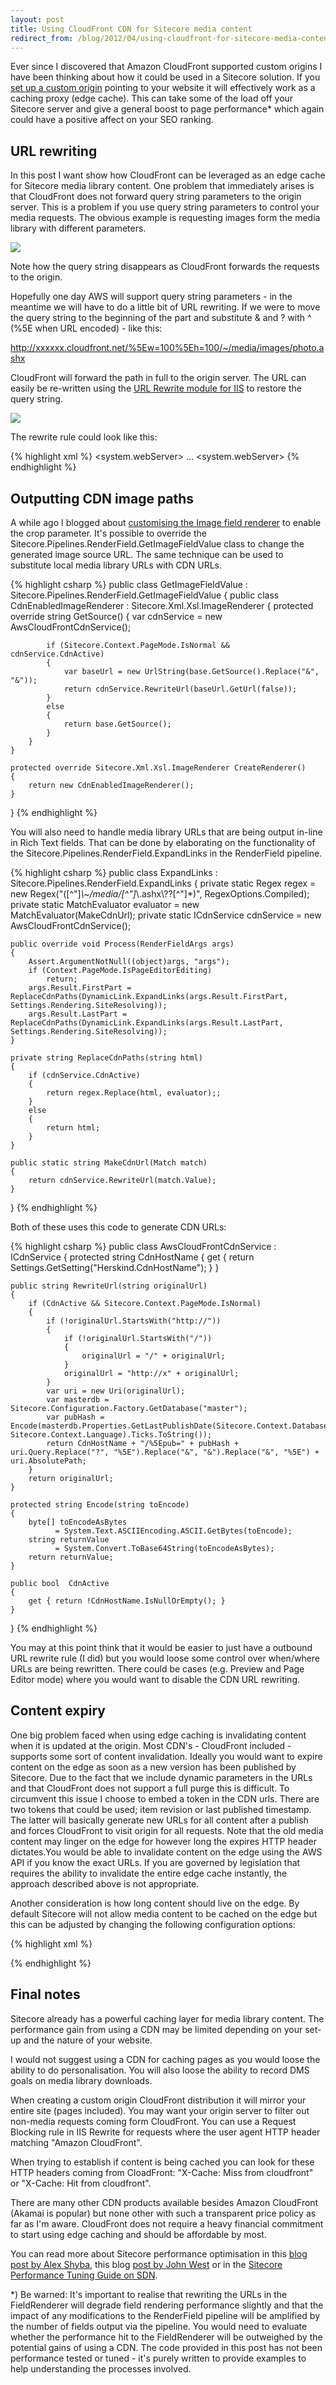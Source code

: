 ```yaml
---
layout: post
title: Using CloudFront CDN for Sitecore media content
redirect_from: /blog/2012/04/using-cloudfront-for-sitecore-media-content/
---
```

Ever since I discovered that Amazon CloudFront supported custom origins I have been thinking about how it could be used in a Sitecore solution. If you [set up a custom origin](http://docs.amazonwebservices.com/AmazonCloudFront/latest/DeveloperGuide/CreatingDistributions.html) pointing to your website it will effectively work as a caching proxy (edge cache). This can take some of the load off your Sitecore server and give a general boost to page performance* which again could have a positive affect on your SEO ranking.

## URL rewriting

In this post I want show how CloudFront can be leveraged as an edge cache for Sitecore media library content. One problem that&nbsp;immediately&nbsp;arises&nbsp;is that CloudFront does not forward query string parameters to the origin server. This is a problem if you use query string parameters to control your media requests. The&nbsp;obvious&nbsp;example is requesting images form the media library with different parameters.&nbsp;

![](http://static1.herskind.co.uk/%5Epub=NjM0NzAyMTEzNjYwMDAwMDAw%5Ew=720%5Eh=196/~/media/Images/Projects/cloudfront-missing-qs.ashx)

Note how the query string disappears as CloudFront forwards the requests to the origin.

Hopefully one day AWS will support query string parameters - in the meantime we will have to do a little bit of URL rewriting. If we were to move the query string to the beginning of the part and substitute &amp; and ? with ^ (%5E when URL encoded) - like this:

http://xxxxxx.cloudfront.net/%5Ew=100%5Eh=100/~/media/images/photo.ashx

CloudFront will forward the path in full to the origin server. The URL can easily be re-written using the [URL Rewrite module for IIS](http://http://www.iis.net/download/urlrewrite) to restore the query string.

![](http://static1.herskind.co.uk/%5Epub=NjM0NzAyMTEzNjYwMDAwMDAw%5Ew=720%5Eh=287/~/media/Images/Projects/cloudfront-qs-rewrite.ashx)

The rewrite rule could look like this:

{% highlight xml %}
<system.webServer>
    <rewrite>
        <rules>
            <clear />
            <rule name="Un-jumble Media Parameters" stopProcessing="true">
            <match url="(\^([^\^]+))?(\^([^\^]+))?(\^([^\^]+))?(\^([^\^]+))?(\^([^/]+))?/~/media/(.*)" />
            <conditions logicalGrouping="MatchAll" trackAllCaptures="false" />
            <action type="Rewrite" url="/~/media/{R:11}?{R:2}&{R:4}&{R:6}&{R:8}&{R:10}" appendQueryString="false" logRewrittenUrl="false" />
            </rule>
        </rules>
    </rewrite>
    ...
<system.webServer>
{% endhighlight %}

## Outputting CDN image paths

A while ago I blogged about [customising the Image field renderer](/blog/2011/07/imagecropper-and-scimage-the-missing-piece) to enable the crop parameter. It's possible to override the Sitecore.Pipelines.RenderField.GetImageFieldValue class to change the generated image source URL. The same technique can be used to substitute local media library URLs with CDN URLs.

{% highlight csharp %}
public class GetImageFieldValue : Sitecore.Pipelines.RenderField.GetImageFieldValue
{
    public class CdnEnabledImageRenderer : Sitecore.Xml.Xsl.ImageRenderer
    {
        protected override string GetSource()
        {
            var cdnService = new AwsCloudFrontCdnService();
 
            if (Sitecore.Context.PageMode.IsNormal && cdnService.CdnActive)
            {
                var baseUrl = new UrlString(base.GetSource().Replace("&", "&"));
                return cdnService.RewriteUrl(baseUrl.GetUrl(false));
            }
            else
            {
                return base.GetSource();
            }
        }
    }
 
    protected override Sitecore.Xml.Xsl.ImageRenderer CreateRenderer()
    {
        return new CdnEnabledImageRenderer();
    }
}
{% endhighlight %}

You will also need to handle media library URLs that are being output in-line in Rich Text fields. That can be done by elaborating on the functionality of the Sitecore.Pipelines.RenderField.ExpandLinks in the RenderField pipeline.

{% highlight csharp %}
public class ExpandLinks : Sitecore.Pipelines.RenderField.ExpandLinks
{
    private static Regex regex = new Regex("([^\"]*\\~/media/[^\"]*\\.ashx\\??[^\"]*)", RegexOptions.Compiled);
    private static MatchEvaluator evaluator = new MatchEvaluator(MakeCdnUrl);
    private static ICdnService cdnService = new AwsCloudFrontCdnService();
 
    public override void Process(RenderFieldArgs args)
    {
        Assert.ArgumentNotNull((object)args, "args");
        if (Context.PageMode.IsPageEditorEditing)
            return;
        args.Result.FirstPart = ReplaceCdnPaths(DynamicLink.ExpandLinks(args.Result.FirstPart, Settings.Rendering.SiteResolving));
        args.Result.LastPart = ReplaceCdnPaths(DynamicLink.ExpandLinks(args.Result.LastPart, Settings.Rendering.SiteResolving));
    }
 
    private string ReplaceCdnPaths(string html)
    {
        if (cdnService.CdnActive)
        {
            return regex.Replace(html, evaluator);;
        }
        else
        {
            return html;
        }
    }
 
    public static string MakeCdnUrl(Match match)
    {
        return cdnService.RewriteUrl(match.Value);
    }
}
{% endhighlight %}

Both of these uses this code to generate CDN URLs:

{% highlight csharp %}
public class AwsCloudFrontCdnService : ICdnService
{
    protected string CdnHostName
    {
        get { return Settings.GetSetting("Herskind.CdnHostName"); }
    }
 
    public string RewriteUrl(string originalUrl)
    {
        if (CdnActive && Sitecore.Context.PageMode.IsNormal)
        {
            if (!originalUrl.StartsWith("http://"))
            {
                if (!originalUrl.StartsWith("/"))
                {
                    originalUrl = "/" + originalUrl;
                }
                originalUrl = "http://x" + originalUrl;
            }
            var uri = new Uri(originalUrl);
            var masterdb = Sitecore.Configuration.Factory.GetDatabase("master");
            var pubHash = Encode(masterdb.Properties.GetLastPublishDate(Sitecore.Context.Database, Sitecore.Context.Language).Ticks.ToString());
            return CdnHostName + "/%5Epub=" + pubHash + uri.Query.Replace("?", "%5E").Replace("&", "&").Replace("&", "%5E") + uri.AbsolutePath;
        }
        return originalUrl;
    }
 
    protected string Encode(string toEncode)
    {
        byte[] toEncodeAsBytes
              = System.Text.ASCIIEncoding.ASCII.GetBytes(toEncode);
        string returnValue
              = System.Convert.ToBase64String(toEncodeAsBytes);
        return returnValue;
    }
 
    public bool  CdnActive
    {
        get { return !CdnHostName.IsNullOrEmpty(); }
    }
}
{% endhighlight %}

You may at this point think that it would be easier to just have a outbound URL rewrite rule (I did) but you would loose some control over when/where URLs are being rewritten. There could be cases (e.g. Preview and Page Editor mode) where you would want to disable the CDN URL rewriting.&nbsp;

## Content expiry

One big problem faced when using edge caching is invalidating content when it is updated at the origin. Most CDN's - CloudFront included - supports some sort of content invalidation. Ideally you would want to expire content on the edge as soon as a new version has been published by Sitecore. Due to the fact that we include dynamic parameters in the URLs and that CloudFront does not support a full purge this is difficult. To circumvent this issue I choose to embed a token in the CDN urls. There are two tokens that could be used; item revision or last published timestamp. The latter will basically generate new URLs for all content after a publish and forces CloudFront to visit origin for all requests. Note that the old media content may linger on the edge for however long the expires HTTP header dictates.You would be able to invalidate content on the edge using the AWS API if you know the exact URLs.&nbsp;If you are governed by legislation that requires the ability to invalidate the entire edge cache instantly, the approach described above is not appropriate.

Another consideration is how long content should live on the edge. By default Sitecore will not allow media content to be cached on the edge but this can be adjusted by changing the following configuration options:

{% highlight xml %}
<!-- allow proxies to cache -->
<setting name="MediaResponse.Cacheability" value="public" />
<!-- lifetime 12 hours -->
<setting name="MediaResponse.MaxAge" value="0.12:00:00:00" />
{% endhighlight %}

## Final notes

Sitecore already has a powerful caching layer for media library content. The performance gain from using a CDN may be limited depending on your set-up and the nature of your website.

I would not suggest using a CDN for caching pages as you would loose the ability to do personalisation. You will also loose the ability to record DMS goals on media library downloads.

When creating a custom origin CloudFront distribution it will mirror your entire site (pages included). You may want your origin server to filter out non-media requests coming form CloudFront. You can use a Request Blocking rule in IIS Rewrite for requests where the user agent HTTP header matching&nbsp;"Amazon CloudFront".

When trying to establish if content is being cached you can look for these HTTP headers coming from CloadFront: "X-Cache: Miss from cloudfront" or&nbsp;"X-Cache: Hit from cloudfront".

There are many other CDN products available besides Amazon CloudFront (Akamai is popular) but none other with such a transparent price policy as far as I'm aware. CloudFront does not require a heavy financial commitment to start using edge caching and should be affordable by most.

You can read more about Sitecore performance optimisation in this [blog post by Alex Shyba](http://sitecoreblog.alexshyba.com/2011/10/sitecore-media-library-performance.html), this blog&nbsp;[post by John West](http://www.sitecore.net/Community/Technical-Blogs/John-West-Sitecore-Blog/Posts/2011/05/All-About-Performance-Optimization-and-Scalability-with-the-Sitecore-ASPNET-CMS.aspx) or in the [Sitecore Performance Tuning Guide on SDN](http://sdn.sitecore.net/Reference/Sitecore%206/CMS%20Performance%20Tuning%20Guide.aspx).

*) Be warned: It's important to realise that rewriting the URLs in the FieldRenderer will degrade field rendering performance slightly and that the impact of any modifications to the RenderField pipeline will be amplified by the number of fields output via the pipeline. You would need to evaluate whether the performance hit to the FieldRenderer will be outweighed by the potential gains of using a CDN. The code provided in this post has not been performance tested or tuned - it's purely written to provide examples to help understanding the processes involved.
